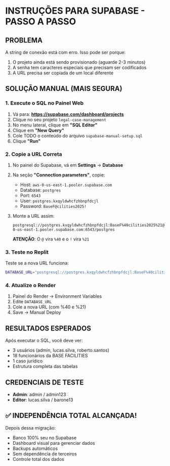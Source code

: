 # INSTRUÇÕES PARA SUPABASE - PASSO A PASSO

## PROBLEMA
A string de conexão está com erro. Isso pode ser porque:
1. O projeto ainda está sendo provisionado (aguarde 2-3 minutos)
2. A senha tem caracteres especiais que precisam ser codificados
3. A URL precisa ser copiada de um local diferente

## SOLUÇÃO MANUAL (MAIS SEGURA)

### 1. Execute o SQL no Painel Web
1. Vá para: **https://supabase.com/dashboard/projects**
2. Clique no seu projeto `legal-case-management`
3. No menu lateral, clique em **"SQL Editor"**
4. Clique em **"New Query"**
5. Cole TODO o conteúdo do arquivo `supabase-manual-setup.sql`
6. Clique **"Run"**

### 2. Copie a URL Correta
1. No painel do Supabase, vá em **Settings** → **Database**
2. Na seção **"Connection parameters"**, copie:
   - Host: `aws-0-us-east-1.pooler.supabase.com`
   - Database: `postgres`
   - Port: `6543`
   - User: `postgres.kxqyldwhcfzhbnpfdcjl`
   - Password: `BaseF@cilities2025!`

3. Monte a URL assim:
   ```
   postgresql://postgres.kxqyldwhcfzhbnpfdcjl:BaseF%40cilities2025%21@aws-0-us-east-1.pooler.supabase.com:6543/postgres
   ```
   
   **ATENÇÃO**: O `@` vira `%40` e o `!` vira `%21`

### 3. Teste no Replit
Teste se a nova URL funciona:
```bash
DATABASE_URL="postgresql://postgres.kxqyldwhcfzhbnpfdcjl:BaseF%40cilities2025%21@aws-0-us-east-1.pooler.supabase.com:6543/postgres" npm run db:push
```

### 4. Atualize o Render
1. Painel do Render → Environment Variables
2. Edite `DATABASE_URL`
3. Cole a nova URL (com %40 e %21)
4. Save → Manual Deploy

## RESULTADOS ESPERADOS

Após executar o SQL, você deve ver:
- 3 usuários (admin, lucas.silva, roberto.santos)
- 18 funcionários da BASE FACILITIES
- 1 caso jurídico
- Estrutura completa das tabelas

## CREDENCIAIS DE TESTE
- **Admin**: admin / admin123
- **Editor**: lucas.silva / barone13

## ✅ INDEPENDÊNCIA TOTAL ALCANÇADA!
Depois dessa migração:
- Banco 100% seu no Supabase
- Dashboard visual para gerenciar dados
- Backups automáticos
- Sem dependência de terceiros
- Controle total dos dados